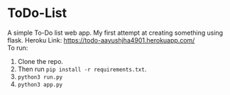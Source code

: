 # ToDo-List
A simple To-Do list web app. My first attempt at creating something using flask.
Heroku Link: https://todo-aayushjha4901.herokuapp.com/
\
To run:
1. Clone the repo.
2. Then run `pip install -r requirements.txt`.
3. `python3 run.py`
4. `python3 app.py`
